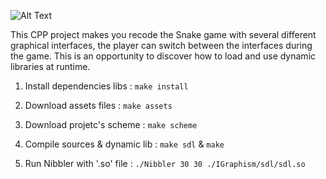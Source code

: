 ![Alt Text](https://image.ibb.co/cozrfx/nibblercover.jpg)

This CPP project makes you recode the Snake game with several different graphical interfaces, the player can switch between the interfaces during the game. This is an opportunity to discover how to load and use dynamic libraries at runtime.


1) Install dependencies libs :
`make install`

2) Download assets files :
`make assets`

3) Download projetc's scheme :
`make scheme`

4) Compile sources & dynamic lib :
`make sdl` & `make`

5) Run Nibbler with '.so' file :
`./Nibbler 30 30 ./IGraphism/sdl/sdl.so`
